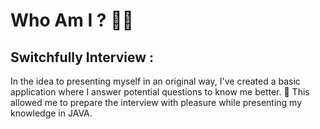 # Who Am I ? 👨‍💻

## Switchfully Interview : 
In the idea to presenting myself in an original way, I've created a basic application 
where I answer potential questions to know me better. 🧐
This allowed me to prepare the interview with pleasure while presenting my knowledge in JAVA.

